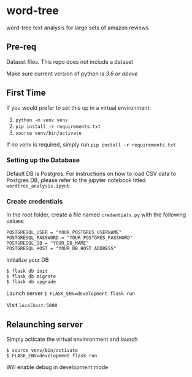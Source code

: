 # word-tree
word-tree text analysis for large sets of amazon reviews
## Pre-req
Dataset files. This repo does not include a dataset

Make sure current version of python is *3.6 or above*

## First Time
If you would prefer to set this up in a virtual environment:
1. `python -m venv venv` 
2. `pip install -r requirements.txt `
3. `source venv/bin/activate`

If no venv is required, simply run `pip install -r requirements.txt ` 

### Setting up the Database

Default DB is Postgres. For instructions on how to load CSV data to Postgres DB, please refer to the jupyter notebook titled `wordtree_analysis.ipynb`

### Create credentials
In the root folder, create a file named `credentials.py` with the following values:

```
POSTGRESQL_USER = "YOUR_POSTGRES_USERNAME"
POSTGRESQL_PASSWORD = "YOUR_POSTGRES_PASSWORD"
POSTGRESQL_DB = "YOUR_DB_NAME"
POSTGRESQL_HOST = "YOUR_DB_HOST_ADDRESS"
```

Initialize your DB
```
$ flask db init
$ flask db migrate
$ flask db upgrade
```

Launch server
`$ FLASK_ENV=development flask run`

Visit `localhost:5000`


## Relaunching server
Simply acticate the virtual envinronment and launch
```
$ source venv/bin/activate
$ FLASK_ENV=development flask run
```

Will enable debug in development mode